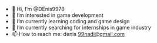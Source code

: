 - 👋 Hi, I’m @DEnis9978
- 👀 I’m interested in game development
- 🌱 I’m currently learning coding and game design
- 💞️ I’m currently searching for internships in game industry
- 📫 How to reach me: denis 99nadi@gmail.com
<!---
DEnis9978/DEnis9978 is a ✨ special ✨ repository because its `README.md` (this file) appears on your GitHub profile.
You can click the Preview link to take a look at your changes.
--->
